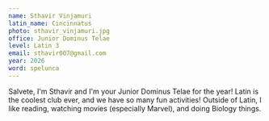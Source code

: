 ```yaml
---
name: Sthavir Vinjamuri
latin_name: Cincinnatus
photo: sthavir_vinjamuri.jpg
office: Junior Dominus Telae
level: Latin 3
email: sthavir007@gmail.com
year: 2026
word: spelunca
---
```


Salvete, I'm Sthavir and I'm your Junior Dominus Telae for the year! Latin is the coolest club ever, and we have so many fun activities! Outside of Latin, I like reading, watching movies (especially Marvel), and doing Biology things. 
